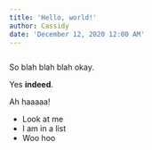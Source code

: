 ```yaml
---
title: 'Hello, world!'
author: Cassidy
date: 'December 12, 2020 12:00 AM'
---
```

![]()

So blah blah blah okay.

Yes **indeed**.

Ah haaaaa!

* Look at me
* I am in a list
* Woo hoo

